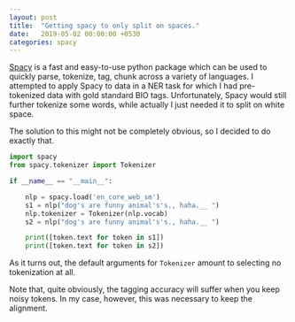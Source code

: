 ```yaml
---
layout: post
title:  "Getting spacy to only split on spaces."
date:   2019-05-02 00:00:00 +0530
categories: spacy
---
```

[Spacy](https://spacy.io) is a fast and easy-to-use python package which can be used to quickly parse, tokenize, tag, chunk across a variety of languages.
I attempted to apply Spacy to data in a NER task for which I had pre-tokenized data with gold standard BIO tags.
Unfortunately, Spacy would still further tokenize some words, while actually I just needed it to split on white space.

The solution to this might not be completely obvious, so I decided to do exactly that.

```python
import spacy
from spacy.tokenizer import Tokenizer

if __name__ == "__main__":

    nlp = spacy.load('en_core_web_sm')
    s1 = nlp("dog's are funny animal's's., haha.__ ")
    nlp.tokenizer = Tokenizer(nlp.vocab)
    s2 = nlp("dog's are funny animal's's., haha.__ ")

    print([token.text for token in s1])
    print([token.text for token in s2])
```

As it turns out, the default arguments for `Tokenizer` amount to selecting no tokenization at all.

Note that, quite obviously, the tagging accuracy will suffer when you keep noisy tokens. In my case, however, this was necessary to keep the alignment.
